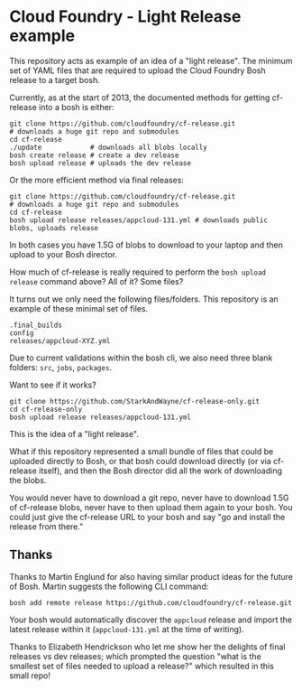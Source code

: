 # Cloud Foundry - Light Release example

This repository acts as example of an idea of a "light release". The minimum set of YAML files that are required to upload the Cloud Foundry Bosh release to a target bosh.

Currently, as at the start of 2013, the documented methods for getting cf-release into a bosh is either:

```
git clone https://github.com/cloudfoundry/cf-release.git
# downloads a huge git repo and submodules
cd cf-release
./update            # downloads all blobs locally
bosh create release # create a dev release
bosh upload release # uploads the dev release
```


Or the more efficient method via final releases:

```
git clone https://github.com/cloudfoundry/cf-release.git
# downloads a huge git repo and submodules
cd cf-release
bosh upload release releases/appcloud-131.yml # downloads public blobs, uploads release
```

In both cases you have 1.5G of blobs to download to your laptop and then upload to your Bosh director.

How much of cf-release is really required to perform the `bosh upload release` command above? All of it? Some files?

It turns out we only need the following files/folders. This repository is an example of these minimal set of files.

```
.final_builds
config
releases/appcloud-XYZ.yml
```

Due to current validations within the bosh cli, we also need three blank folders: `src`, `jobs`, `packages`.

Want to see if it works?

```
git clone https://github.com/StarkAndWayne/cf-release-only.git
cd cf-release-only
bosh upload release releases/appcloud-131.yml
```

This is the idea of a "light release".

What if this repository represented a small bundle of files that could be uploaded directly to Bosh, or that bosh could download directly (or via cf-release itself), and then the Bosh director did all the work of downloading the blobs.

You would never have to download a git repo, never have to download 1.5G of cf-release blobs, never have to then upload them again to your bosh. You could just give the cf-release URL to your bosh and say "go and install the release from there."

## Thanks

Thanks to Martin Englund for also having similar product ideas for the future of Bosh. Martin suggests the following CLI command:

```
bosh add remote release https://github.com/cloudfoundry/cf-release.git
```

Your bosh would automatically discover the `appcloud` release and import the latest release within it (`appcloud-131.yml` at the time of writing).

Thanks to Elizabeth Hendrickson who let me show her the delights of final releases vs dev releases; which prompted the question "what is the smallest set of files needed to upload a release?" which resulted in this small repo!
